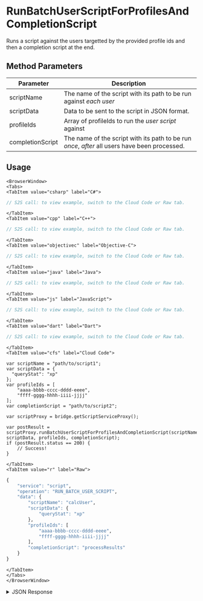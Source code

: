 # RunBatchUserScriptForProfilesAndCompletionScript

Runs a script against the users targetted by the provided profile ids and then a completion script at the end.

<PartialServop service_name="script" operation_name="RUN_BATCH_USER_SCRIPT" />

## Method Parameters

| Parameter        | Description                                                                                   |
| ---------------- | --------------------------------------------------------------------------------------------- |
| scriptName       | The name of the script with its path to be run against _each user_                            |
| scriptData       | Data to be sent to the script in JSON format.                                                 |
| profileIds       | Array of profileIds to run the _user script_ against                                          |
| completionScript | The name of the script with its path to be run _once_, _after_ all users have been processed. |

## Usage

```mdx-code-block
<BrowserWindow>
<Tabs>
<TabItem value="csharp" label="C#">
```

```csharp
// S2S call: to view example, switch to the Cloud Code or Raw tab.
```

```mdx-code-block
</TabItem>
<TabItem value="cpp" label="C++">
```

```cpp
// S2S call: to view example, switch to the Cloud Code or Raw tab.
```

```mdx-code-block
</TabItem>
<TabItem value="objectivec" label="Objective-C">
```

```objectivec
// S2S call: to view example, switch to the Cloud Code or Raw tab.
```

```mdx-code-block
</TabItem>
<TabItem value="java" label="Java">
```

```java
// S2S call: to view example, switch to the Cloud Code or Raw tab.
```

```mdx-code-block
</TabItem>
<TabItem value="js" label="JavaScript">
```

```javascript
// S2S call: to view example, switch to the Cloud Code or Raw tab.
```

```mdx-code-block
</TabItem>
<TabItem value="dart" label="Dart">
```

```dart
// S2S call: to view example, switch to the Cloud Code or Raw tab.
```

```mdx-code-block
</TabItem>
<TabItem value="cfs" label="Cloud Code">
```

```cfscript
var scriptName = "path/to/script1";
var scriptData = {
  "queryStat": "xp"
};
var profileIds = [
	"aaaa-bbbb-cccc-dddd-eeee",
	"ffff-gggg-hhhh-iiii-jjjj"
];
var completionScript = "path/to/script2";

var scriptProxy = bridge.getScriptServiceProxy();

var postResult = scriptProxy.runBatchUserScriptForProfilesAndCompletionScript(scriptName, scriptData, profileIds, completionScript);
if (postResult.status == 200) {
    // Success!
}
```

```mdx-code-block
</TabItem>
<TabItem value="r" label="Raw">
```

```r
{
	"service": "script",
	"operation": "RUN_BATCH_USER_SCRIPT",
	"data": {
		"scriptName": "calcUser",
		"scriptData": {
			"queryStat": "xp"
		},
		"profileIds": [
			"aaaa-bbbb-cccc-dddd-eeee",
			"ffff-gggg-hhhh-iiii-jjjj"
		],
		"completionScript": "processResults"
	}
}
```

```mdx-code-block
</TabItem>
</Tabs>
</BrowserWindow>
```

<details>
<summary>JSON Response</summary>

```json
{
    "packetId": 1,
    "messageResponses": [
        {
            "status": 200,
            "data": {}
        }
    ]
}
```

</details>
